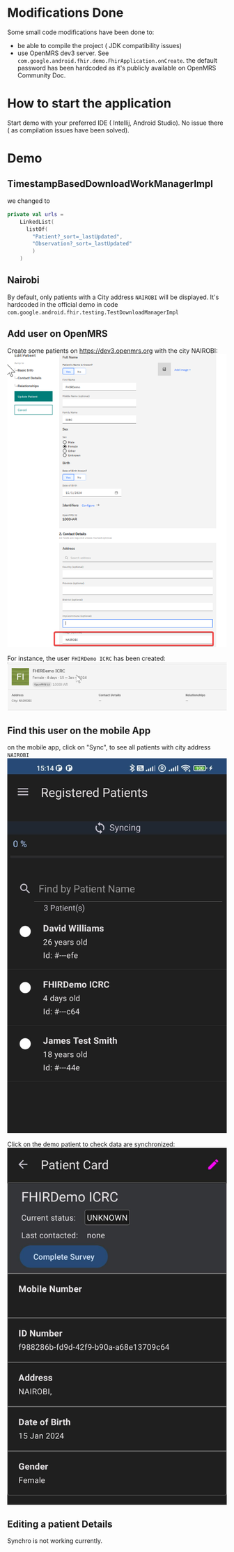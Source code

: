 # Modifications Done

Some small code modifications have been done to:
- be able to compile the project ( JDK compatibility issues)
- use OpenMRS dev3 server. See `com.google.android.fhir.demo.FhirApplication.onCreate`. the default password has been hardcoded as it's publicly available on OpenMRS Community Doc.


# How to start the application

Start demo with your preferred IDE ( Intellij, Android Studio). No issue there ( as  compilation issues have been solved).

# Demo

## TimestampBasedDownloadWorkManagerImpl
we changed to
```kotlin
private val urls =
    LinkedList(
      listOf(
        "Patient?_sort=_lastUpdated",
        "Observation?_sort=_lastUpdated"
        )
    )
```

## Nairobi
By default, only patients with a City address `NAIROBI` will be displayed. 
It's hardcoded in the official demo in code `com.google.android.fhir.testing.TestDownloadManagerImpl`


## Add user on OpenMRS

Create some patients on https://dev3.openmrs.org with the city NAIROBI:
![How to create a user on OpenMRS](./icrc-documents/create-user.png)


For instance, the user `FHIRDemo ICRC` has been created: 
![user FHIRDemo](./icrc-documents/user-created.png)


## Find this user on the mobile App

on the mobile app, click on "Sync", to see all patients with city address `NAIROBI`
![users found on mobile app](./icrc-documents/users-found-on-mobile.png)

Click on the demo patient to check data are synchronized:
![users found on mobile app](./icrc-documents/user-demo.png)


## Editing a patient Details

Synchro is not working currently.

